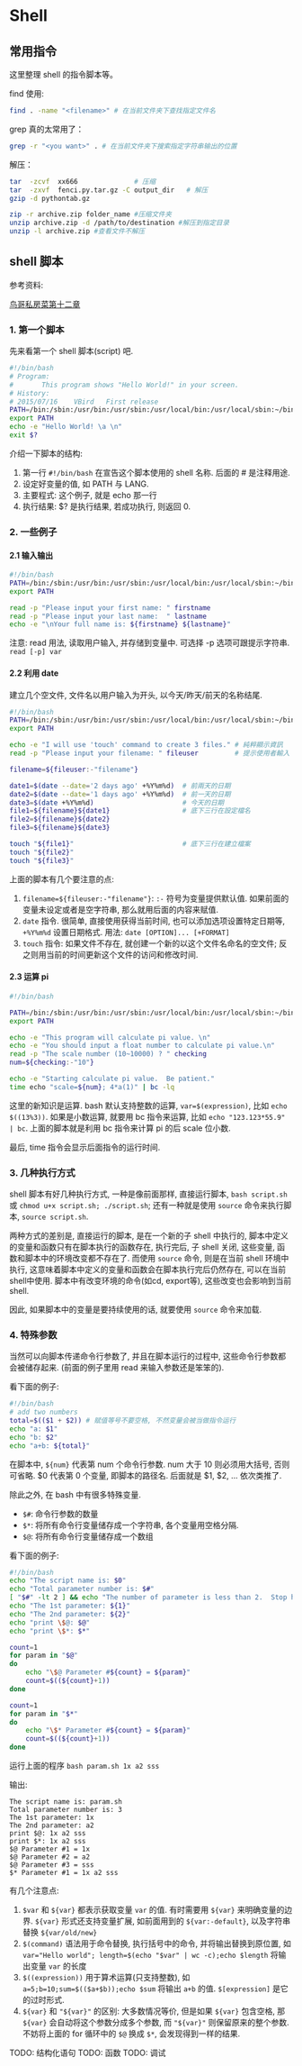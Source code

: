 # Shell

## 常用指令

这里整理 shell 的指令脚本等。


find 使用:
```bash
find . -name "<filename>" # 在当前文件夹下查找指定文件名
```

grep 真的太常用了：
```bash
grep -r "<you want>" . # 在当前文件夹下搜索指定字符串输出的位置
```

解压：

```bash
tar  -zcvf  xx666              # 压缩
tar  -zxvf  fenci.py.tar.gz -C output_dir   # 解压
gzip -d pythontab.gz

zip -r archive.zip folder_name #压缩文件夹
unzip archive.zip -d /path/to/destination #解压到指定目录
unzip -l archive.zip #查看文件不解压
```

## shell 脚本

参考资料:

[鸟哥私房菜第十二章](https://linux.vbird.org/linux_basic/centos7/0340bashshell-scripts.php#script_be)

### 1. 第一个脚本
先来看第一个 shell 脚本(script) 吧.
```bash
#!/bin/bash
# Program:
#       This program shows "Hello World!" in your screen.
# History:
# 2015/07/16	VBird	First release
PATH=/bin:/sbin:/usr/bin:/usr/sbin:/usr/local/bin:/usr/local/sbin:~/bin
export PATH
echo -e "Hello World! \a \n"
exit $?
```

介绍一下脚本的结构:

1. 第一行 `#!/bin/bash` 在宣告这个脚本使用的 shell 名称. 后面的 # 是注释用途.
2. 设定好变量的值, 如 PATH 与 LANG.
3. 主要程式: 这个例子, 就是 echo 那一行
4. 执行结果: $? 是执行结果, 若成功执行, 则返回 0.

### 2. 一些例子

#### 2.1 输入输出
```bash
#!/bin/bash
PATH=/bin:/sbin:/usr/bin:/usr/sbin:/usr/local/bin:/usr/local/sbin:~/bin
export PATH

read -p "Please input your first name: " firstname
read -p "Please input your last name:  " lastname
echo -e "\nYour full name is: ${firstname} ${lastname}"
```

注意: read 用法, 读取用户输入, 并存储到变量中. 可选择 -p 选项可跟提示字符串. `read [-p] var`

#### 2.2 利用 date
建立几个空文件, 文件名以用户输入为开头, 以今天/昨天/前天的名称结尾.

```bash
#!/bin/bash
PATH=/bin:/sbin:/usr/bin:/usr/sbin:/usr/local/bin:/usr/local/sbin:~/bin
export PATH

echo -e "I will use 'touch' command to create 3 files." # 純粹顯示資訊
read -p "Please input your filename: " fileuser         # 提示使用者輸入

filename=${fileuser:-"filename"}

date1=$(date --date='2 days ago' +%Y%m%d)  # 前兩天的日期
date2=$(date --date='1 days ago' +%Y%m%d)  # 前一天的日期
date3=$(date +%Y%m%d)                      # 今天的日期
file1=${filename}${date1}                  # 底下三行在設定檔名
file2=${filename}${date2}
file3=${filename}${date3}

touch "${file1}"                           # 底下三行在建立檔案
touch "${file2}"
touch "${file3}"
```

上面的脚本有几个要注意的点:

1. `filename=${fileuser:-"filename"}`: `:-` 符号为变量提供默认值. 如果前面的变量未设定或者是空字符串, 那么就用后面的内容来赋值.
2. `date` 指令. 很简单, 直接使用获得当前时间, 也可以添加选项设置特定日期等,  `+%Y%m%d` 设置日期格式. 用法: `date [OPTION]... [+FORMAT]`
3. `touch` 指令: 如果文件不存在, 就创建一个新的以这个文件名命名的空文件; 反之则用当前的时间更新这个文件的访问和修改时间.

#### 2.3 运算 pi
```bash
#!/bin/bash

PATH=/bin:/sbin:/usr/bin:/usr/sbin:/usr/local/bin:/usr/local/sbin:~/bin
export PATH

echo -e "This program will calculate pi value. \n"
echo -e "You should input a float number to calculate pi value.\n"
read -p "The scale number (10~10000) ? " checking
num=${checking:-"10"}

echo -e "Starting calculate pi value.  Be patient."
time echo "scale=${num}; 4*a(1)" | bc -lq
```

这里的新知识是运算. bash 默认支持整数的运算, `var=$(expression)`, 比如 `echo $((13%3))`. 如果是小数运算, 就要用 bc 指令来运算, 比如 `echo "123.123*55.9" | bc`. 上面的脚本就是利用 bc 指令来计算 pi 的后 scale 位小数.

最后, time 指令会显示后面指令的运行时间.

### 3. 几种执行方式

shell 脚本有好几种执行方式, 一种是像前面那样, 直接运行脚本, `bash script.sh` 或 `chmod u+x script.sh; ./script.sh`; 还有一种就是使用 `source` 命令来执行脚本, `source script.sh`.

两种方式的差别是, 直接运行的脚本, 是在一个新的子 shell 中执行的, 脚本中定义的变量和函数只有在脚本执行的函数存在, 执行完后, 子 shell 关闭, 这些变量, 函数和脚本中的环境改变都不存在了. 而使用 `source` 命令, 则是在当前 shell 环境中执行, 这意味着脚本中定义的变量和函数会在脚本执行完后仍然存在, 可以在当前shell中使用. 脚本中有改变环境的命令(如cd, export等), 这些改变也会影响到当前shell.

因此, 如果脚本中的变量是要持续使用的话, 就要使用 `source` 命令来加载.

### 4. 特殊参数

当然可以向脚本传递命令行参数了, 并且在脚本运行的过程中, 这些命令行参数都会被储存起来. (前面的例子里用 read 来输入参数还是笨笨的).

看下面的例子:
```bash
#!/bin/bash
# add two numbers
total=$(($1 + $2)) # 赋值等号不要空格, 不然变量会被当做指令运行
echo "a: $1"
echo "b: $2"
echo "a+b: ${total}"
```

在脚本中, `${num}` 代表第 num 个命令行参数. num 大于 10 则必须用大括号, 否则可省略. $0 代表第 0 个变量, 即脚本的路径名. 后面就是 $1, $2, ... 依次类推了.

除此之外, 在 bash 中有很多特殊变量.

- `$#`: 命令行参数的数量
- `$*`: 将所有命令行变量储存成一个字符串, 各个变量用空格分隔.
- `$@`: 将所有命令行变量储存成一个数组

看下面的例子:
```bash
#!/bin/bash
echo "The script name is: $0"
echo "Total parameter number is: $#"
[ "$#" -lt 2 ] && echo "The number of parameter is less than 2.  Stop here." && exit 0
echo "The 1st parameter: ${1}"
echo "The 2nd parameter: ${2}"
echo "print \$@: $@"
echo "print \$*: $*"

count=1
for param in "$@"
do
    echo "\$@ Parameter #${count} = ${param}"
    count=$((${count}+1))
done

count=1
for param in "$*"
do
    echo "\$* Parameter #${count} = ${param}"
    count=$((${count}+1))
done
```

运行上面的程序 `bash param.sh 1x a2 sss`

输出:
```
The script name is: param.sh
Total parameter number is: 3
The 1st parameter: 1x
The 2nd parameter: a2
print $@: 1x a2 sss
print $*: 1x a2 sss
$@ Parameter #1 = 1x
$@ Parameter #2 = a2
$@ Parameter #3 = sss
$* Parameter #1 = 1x a2 sss
```

有几个注意点:

1. `$var` 和 `${var}` 都表示获取变量 `var` 的值. 有时需要用 `${var}` 来明确变量的边界. `${var}` 形式还支持变量扩展, 如前面用到的 `${var:-default}`, 以及字符串替换 `${var/old/new}`
2. `$(command)` 语法用于命令替换, 执行括号中的命令, 并将输出替换到原位置, 如 `var="Hello world"; length=$(echo "$var" | wc -c);echo $length` 将输出变量 `var` 的长度
3. `$((expression))` 用于算术运算(只支持整数), 如 `a=5;b=10;sum=$(($a+$b));echo $sum` 将输出 `a+b` 的值. `$[expression]` 是它的过时形式.
4. `${var}` 和 `"${var}"` 的区别: 大多数情况等价, 但是如果 `${var}` 包含空格, 那 `${var}` 会自动将这个参数分成多个参数, 而 `"${var}"` 则保留原来的整个参数. 不妨将上面的 for 循环中的 `$@` 换成 `$*`, 会发现得到一样的结果.

TODO: 结构化语句
TODO: 函数
TODO: 调试
